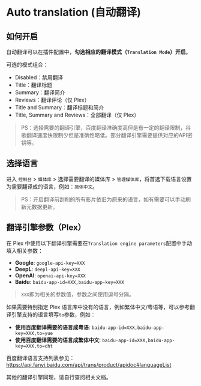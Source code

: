 # Auto translation (自动翻译)

## 如何开启

自动翻译可以在插件配置中，**勾选相应的翻译模式（`Translation Mode`）开启**。

可选的模式组合：

- Disabled：禁用翻译
- Title：翻译标题
- Summary：翻译简介
- Reviews：翻译评论（仅 Plex）
- Title and Summary：翻译标题和简介
- Title, Summary and Reviews：全部翻译（仅 Plex）

> PS：选择需要的翻译引擎，百度翻译准确度高但是有一定的翻译限制，谷歌翻译速度快限制少但是准确性略低。部分翻译引擎需要提供对应的API密钥等。

## 选择语言

进入 `控制台` > `媒体库` > 选择需要翻译的媒体库 > `管理媒体库`，将首选下载语言设置为需要翻译成的语言，例如：`简体中文`。

> PS：开启翻译前刮削的所有影片依旧为原来的语言，如有需要可以手动刷新元数据更新。

## 翻译引擎参数（Plex）

在 Plex 中使用以下翻译引擎需要在`Translation engine parameters`配置中手动填入相关参数：

- **Google**: `google-api-key=XXX`
- **DeepL**: `deepl-api-key=XXX`
- **OpenAI**: `openai-api-key=XXX`
- **Baidu**: `baidu-app-id=XXX,baidu-app-key=XXX`

> `XXX`即为相关的参数值，参数之间使用逗号分隔。

如果需要特别指定 Plex 语言库中没有的语言，例如繁体中文/粤语等，可以参考翻译引擎支持的语言填写`to`参数，例如：

- **使用百度翻译需要的语言成粤语**: `baidu-app-id=XXX,baidu-app-key=XXX,to=yue`
- **使用百度翻译需要的语言成繁体中文**: `baidu-app-id=XXX,baidu-app-key=XXX,to=cht`

百度翻译语言支持列表参见：<https://api.fanyi.baidu.com/api/trans/product/apidoc#languageList>

其他的翻译引擎同理，请自行查阅相关文档。
